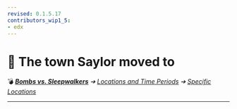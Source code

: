 ```yaml
---
revised: 0.1.5.17
contributors_wip1_5:
- edx
---
```


# 📄 The town Saylor moved to

💣 ***[Bombs vs. Sleepwalkers][home]** ➔ [Locations and Time Periods][locations] ➔ [Specific Locations][specific]*

****

[home]: /README.md
[locations]: /locations/readme.md
[specific]: /locations/specific/readme.md
